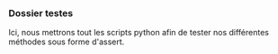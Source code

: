 ### Dossier testes

Ici, nous mettrons tout les scripts python afin de tester nos différentes
méthodes sous forme d'assert.
